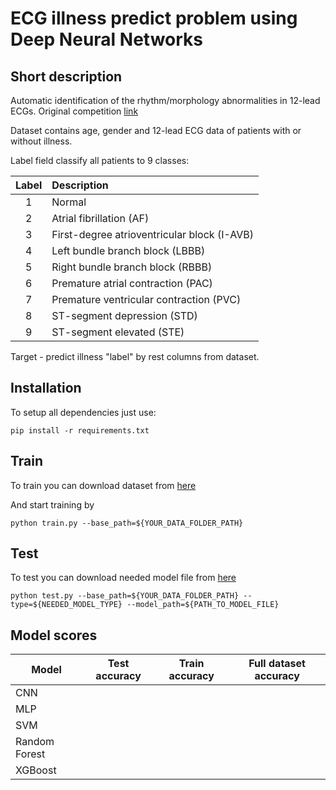 # ECG illness predict problem using Deep Neural Networks
## Short description
Automatic identification of the rhythm/morphology abnormalities in 12-lead ECGs. 
Original competition [link](http://2018.icbeb.org/Challenge.html)

Dataset contains age, gender and 12-lead ECG data of patients with or without illness.
 
Label field classify all patients to 9 classes:

| Label  | Description  | 
| :---: | :--- |
| 1 | Normal |
| 2 | Atrial fibrillation (AF) |
| 3 | First-degree atrioventricular block (I-AVB) |
| 4 | Left bundle branch block (LBBB) |
| 5 | Right bundle branch block (RBBB) |
| 6 | Premature atrial contraction (PAC) |
| 7 | Premature ventricular contraction (PVC) |
| 8 | ST-segment depression (STD) |
| 9 | ST-segment elevated (STE) |


Target - predict illness "label" by rest columns from dataset.


## Installation
To setup all dependencies just use:

`pip install -r requirements.txt`

## Train
To train you can download dataset from [here]()

And start training by 

`python train.py --base_path=${YOUR_DATA_FOLDER_PATH}`

## Test
To test you can download needed model file from [here]()

`python test.py --base_path=${YOUR_DATA_FOLDER_PATH} --type=${NEEDED_MODEL_TYPE} --model_path=${PATH_TO_MODEL_FILE}`

## Model scores

| Model  | Test accuracy  |  Train accuracy  | Full dataset accuracy  |
|---|---|---|---|
|CNN   |   |   |   |
|MLP   |   |   |   |
|SVM   |   |   |   |
|Random Forest   |   |   |   |
|XGBoost   |   |   |   |


